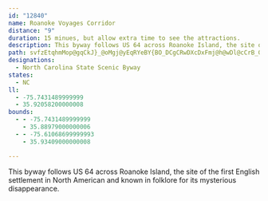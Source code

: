 ```yaml
---
id: "12840"
name: Roanoke Voyages Corridor
distance: "9"
duration: 15 minues, but allow extra time to see the attractions.
description: This byway follows US 64 across Roanoke Island, the site of the first English settlement in North American and known in folklore for its mysterious disappearance.
path: svfzEtqhmMop@gqCkJ}_@oMgj@yEqRYeBY{BO_DCgCRwDXcDxFmj@h@wDl@cCrB_GtCeF`C{Cbi@av@l@u@pAeArB_AlDq@dGa@b^kEpf@iFnCq@vCeBjp@sc@~_@eU~DmDxSuVqBiU_McqAiAsFoBaL{AcN{MsfBaAmKm@eDmAmEoTmn@
designations:
  - North Carolina State Scenic Byway
states:
  - NC
ll:
  - -75.7431489999999
  - 35.92058200000008
bounds:
  - - -75.7431489999999
    - 35.88979000000006
  - - -75.61068699999993
    - 35.93409000000008

---
```


This byway follows US 64 across Roanoke Island, the site of the first English settlement in North American and known in folklore for its mysterious disappearance.
